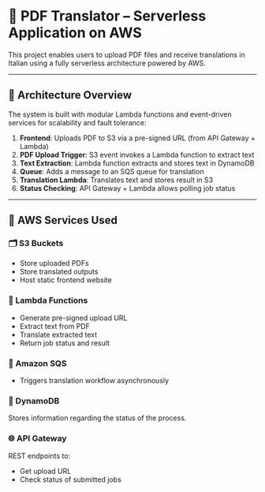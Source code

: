 # 📝 PDF Translator – Serverless Application on AWS

This project enables users to upload PDF files and receive translations in Italian using a fully serverless architecture powered by AWS.

---

## 📐 Architecture Overview

The system is built with modular Lambda functions and event-driven services for scalability and fault tolerance:

1. **Frontend**: Uploads PDF to S3 via a pre-signed URL (from API Gateway + Lambda)
2. **PDF Upload Trigger**: S3 event invokes a Lambda function to extract text
3. **Text Extraction**: Lambda function extracts and stores text in DynamoDB
4. **Queue**: Adds a message to an SQS queue for translation
5. **Translation Lambda**: Translates text and stores result in S3
6. **Status Checking**: API Gateway + Lambda allows polling job status

---

## 🧱 AWS Services Used

### 🗂 S3 Buckets
- Store uploaded PDFs
- Store translated outputs
- Host static frontend website

### 🧠 Lambda Functions
- Generate pre-signed upload URL
- Extract text from PDF
- Translate extracted text
- Return job status and result

### 📨 Amazon SQS
- Triggers translation workflow asynchronously

### 📘 DynamoDB
Stores information regarding the status of the process.

### 🌐 API Gateway
REST endpoints to:
- Get upload URL
- Check status of submitted jobs
